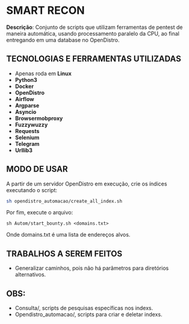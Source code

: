# SMART RECON

**Descrição**: Conjunto de scripts que utilizam ferramentas de pentest de maneira automática, usando processamento paralelo da CPU, ao final entregando em uma database no OpenDistro.

## TECNOLOGIAS E FERRAMENTAS UTILIZADAS
- Apenas roda em **Linux**
- **Python3**
- **Docker**
- **OpenDistro**
- **Airflow**
- **Argparse**
- **Asyncio**
- **Browsermobproxy**
- **Fuzzywuzzy**
- **Requests**
- **Selenium**
- **Telegram**
- **Urllib3**

## MODO DE USAR
A partir de um servidor OpenDistro em execução, crie os índices executando o script:

```bash
sh opendistro_automacao/create_all_index.sh
```

Por fim, execute o arquivo:
```
sh Autom/start_bounty.sh <domains.txt>
```
Onde domains.txt é uma lista de endereços alvos.

## TRABALHOS A SEREM FEITOS
- Generalizar caminhos, pois não há parâmetros para diretórios alternativos.

## OBS:
- Consulta/, scripts de pesquisas específicas nos indexs.
- Opendistro_automacao/, scripts para criar e deletar indexs.
